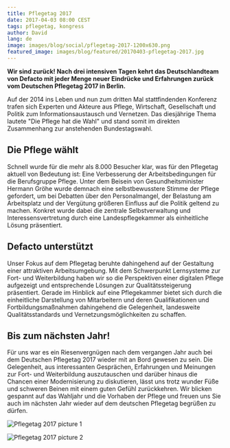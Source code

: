 ```yaml
---
title: Pflegetag 2017
date: 2017-04-03 08:00 CEST
tags: pflegetag, kongress
author: David
lang: de
image: images/blog/social/pflegetag-2017-1200x630.png
featured_image: images/blog/featured/20170403-pflegetag-2017.jpg
---
```

**Wir sind zurück! Nach drei intensiven Tagen kehrt das Deutschlandteam von Defacto mit jeder Menge neuer Eindrücke und Erfahrungen zurück vom Deutschen Pflegetag 2017 in Berlin.**

Auf der 2014 ins Leben und nun zum dritten Mal stattfindenden Konferenz trafen sich Experten und Akteure aus Pflege, Wirtschaft, Gesellschaft und Politik zum Informationsaustausch und Vernetzen. Das diesjährige Thema lautete "Die Pflege hat die Wahl" und stand somit im direkten Zusammenhang zur anstehenden Bundestagswahl.

## Die Pflege wählt
Schnell wurde für die mehr als 8.000 Besucher klar, was für den Pflegetag aktuell von Bedeutung ist: Eine Verbesserung der Arbeitsbedingungen für die Berufsgruppe Pflege. Unter dem Beisein von Gesundheitsminister Hermann Gröhe wurde demnach eine selbstbewusstere Stimme der Pflege gefordert, um bei Debatten über den Personalmangel, der Belastung am Arbeitsplatz und der Vergütung größeren Einfluss auf die Politik geltend zu machen. Konkret wurde dabei die zentrale Selbstverwaltung und Interessensvertretung durch eine Landespflegekammer als einheitliche Lösung präsentiert.

## Defacto unterstützt
Unser Fokus auf dem Pflegetag beruhte dahingehend auf der Gestaltung einer attraktiven Arbeitsumgebung. Mit dem Schwerpunkt Lernsysteme zur Fort- und Weiterbildung haben wir so die Perspektiven einer digitalen Pflege aufgezeigt und  entsprechende Lösungen zur Qualitätssteigerung präsentiert.  Gerade im Hinblick auf eine Pflegekammer bietet sich durch die einheitliche Darstellung von Mitarbeitern und deren Qualifikationen und Fortbildungsmaßnahmen dahingehend die Gelegenheit, landesweite Qualitätsstandards und Vernetzungsmöglichkeiten zu schaffen.

## Bis zum nächsten Jahr!
Für uns war es ein Riesenvergnügen nach dem vergangen Jahr auch bei dem Deutschen Pflegetag 2017 wieder mit an Bord gewesen zu sein. Die Gelegenheit, aus interessanten Gesprächen, Erfahrungen und Meinungen zur Fort- und Weiterbildung auszutauschen und darüber hinaus die Chancen einer Modernisierung zu diskutieren, lässt uns trotz wunder Füße und schweren Beinen mit einem guten Gefühl zurückkehren. Wir blicken gespannt auf das Wahljahr und die Vorhaben der Pflege und freuen uns Sie auch im nächsten Jahr wieder auf dem deutschen Pflegetag begrüßen zu dürfen.

![Pflegetag 2017 picture 1](/images/blog/pflegetag-2017-01.jpg)

![Pflegetag 2017 picture 2](/images/blog/pflegetag-2017-02.jpg)
